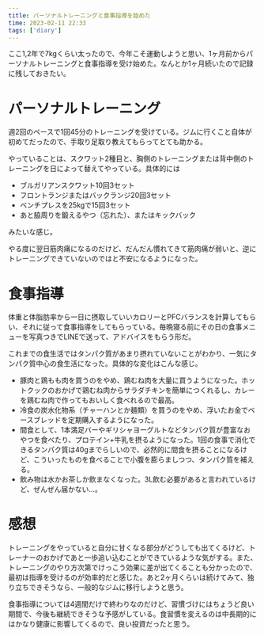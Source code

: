 ```yaml
---
title: パーソナルトレーニングと食事指導を始めた
time: 2023-02-11 22:33
tags: ['diary']
---
```


ここ1,2年で7kgくらい太ったので、今年こそ運動しようと思い、1ヶ月前からパーソナルトレーニングと食事指導を受け始めた。なんとか1ヶ月続いたので記録に残しておきたい。

# パーソナルトレーニング
週2回のペースで1回45分のトレーニングを受けている。ジムに行くこと自体が初めてだったので、手取り足取り教えてもらってとても助かる。

やっていることは、スクワット2種目と、胸側のトレーニングまたは背中側のトレーニングを日によって替えてやっている。具体的には

- ブルガリアンスクワット10回3セット
- フロントランジまたはバックランジ20回3セット
- ベンチプレスを25kgで15回3セット
- あと脇周りを鍛えるやつ（忘れた）、またはキックバック

みたいな感じ。

やる度に翌日筋肉痛になるのだけど、だんだん慣れてきて筋肉痛が弱いと、逆にトレーニングできていないのではと不安になるようになった。

# 食事指導
体重と体脂肪率から一日に摂取していいカロリーとPFCバランスを計算してもらい、それに従って食事指導をしてもらっている。毎晩寝る前にその日の食事メニューを写真つきでLINEで送って、アドバイスをもらう形だ。

これまでの食生活ではタンパク質があまり摂れていないことがわかり、一気にタンパク質中心の食生活になった。具体的な変化はこんな感じ。

- 豚肉と鶏もも肉を買うのをやめ、鶏むね肉を大量に買うようになった。ホットクックのおかげで鶏むね肉からサラダチキンを簡単につくれるし、カレーを鶏むね肉で作ってもおいしく食べれるので最高。
- 冷食の炭水化物系（チャーハンとか麺類）を買うのをやめ、浮いたお金でベースブレッドを定期購入するようになった。
- 間食として、1本満足バーやギリシャヨーグルトなどタンパク質が豊富なおやつを食べたり、プロテイン+牛乳を摂るようになった。1回の食事で消化できるタンパク質は40gまでらしいので、必然的に間食を摂ることになるけど、こういったものを食べることで小腹を膨らましつつ、タンパク質を補える。
- 飲み物は水かお茶しか飲まなくなった。3L飲む必要があると言われているけど、ぜんぜん届かない…。

# 感想
トレーニングをやっていると自分に甘くなる部分がどうしても出てくるけど、トレーナーのおかげであと一歩追い込むことができているような気がする。また、トレーニングのやり方次第でけっこう効果に差が出てくることも分かったので、最初は指導を受けるのが効率的だと感じた。あと2ヶ月くらいは続けてみて、独り立ちできそうなら、一般的なジムに移行しようと思う。

食事指導については4週間だけで終わりなのだけど、習慣づけにはちょうど良い期間で、今後も継続できそうな予感がしている。食習慣を変えるのは中長期的にはかなり健康に影響してくるので、良い投資だったと思う。
